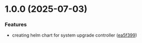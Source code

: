 # 1.0.0 (2025-07-03)


### Features

* creating helm chart for system upgrade controller ([ea5f399](https://github.com/kube-the-home/system-upgrade-controller-helm/commit/ea5f3999f495810ffc9dbfa7021c85a5b0dd193f))
